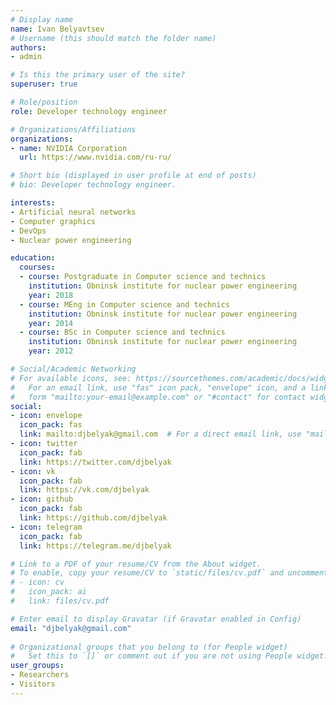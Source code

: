 ```yaml
---
# Display name
name: Ivan Belyavtsev
# Username (this should match the folder name)
authors:
- admin

# Is this the primary user of the site?
superuser: true

# Role/position
role: Developer technology engineer

# Organizations/Affiliations
organizations:
- name: NVIDIA Corporation
  url: https://www.nvidia.com/ru-ru/

# Short bio (displayed in user profile at end of posts)
# bio: Developer technology engineer.

interests:
- Artificial neural networks
- Computer graphics
- DevOps
- Nuclear power engineering

education:
  courses:
  - course: Postgraduate in Computer science and technics
    institution: Obninsk institute for nuclear power engineering
    year: 2018
  - course: MEng in Computer science and technics
    institution: Obninsk institute for nuclear power engineering
    year: 2014
  - course: BSc in Computer science and technics
    institution: Obninsk institute for nuclear power engineering
    year: 2012

# Social/Academic Networking
# For available icons, see: https://sourcethemes.com/academic/docs/widgets/#icons
#   For an email link, use "fas" icon pack, "envelope" icon, and a link in the
#   form "mailto:your-email@example.com" or "#contact" for contact widget.
social:
- icon: envelope
  icon_pack: fas
  link: mailto:djbelyak@gmail.com  # For a direct email link, use "mailto:test@example.org".
- icon: twitter
  icon_pack: fab
  link: https://twitter.com/djbelyak
- icon: vk
  icon_pack: fab
  link: https://vk.com/djbelyak
- icon: github
  icon_pack: fab
  link: https://github.com/djbelyak
- icon: telegram
  icon_pack: fab
  link: https://telegram.me/djbelyak

# Link to a PDF of your resume/CV from the About widget.
# To enable, copy your resume/CV to `static/files/cv.pdf` and uncomment the lines below.  
# - icon: cv
#   icon_pack: ai
#   link: files/cv.pdf

# Enter email to display Gravatar (if Gravatar enabled in Config)
email: "djbelyak@gmail.com"
  
# Organizational groups that you belong to (for People widget)
#   Set this to `[]` or comment out if you are not using People widget.  
user_groups:
- Researchers
- Visitors
---
```


